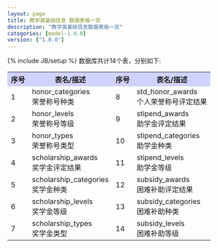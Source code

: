 ```yaml
---
layout: page
title: 教学类基础信息 数据表格一览
description: "教学类基础信息数据表格一览"
categories: [model-1.0.0]
version: ["1.0.0"]
---
```

{% include JB/setup %}
数据库共计14个表，分别如下:

<table class="table table-bordered table-striped table-condensed">
  <tr>
    <th style="background-color:#D0D3FF">序号</th>
    <th style="background-color:#D0D3FF">表名/描述</th>
    <th style="background-color:#D0D3FF">序号</th>
    <th style="background-color:#D0D3FF">表名/描述</th>
  </tr>
  <tr>
    <td>1</td>
    <td>honor_categories<br>荣誉称号种类</td>
    <td>8</td>
    <td>std_honor_awards<br>个人荣誉称号评定结果</td>
  </tr>
  <tr>
    <td>2</td>
    <td>honor_levels<br>荣誉称号等级</td>
    <td>9</td>
    <td>stipend_awards<br>助学金评定结果</td>
  </tr>
  <tr>
    <td>3</td>
    <td>honor_types<br>荣誉称号类型</td>
    <td>10</td>
    <td>stipend_categories<br>助学金种类</td>
  </tr>
  <tr>
    <td>4</td>
    <td>scholarship_awards<br>奖学金评定结果</td>
    <td>11</td>
    <td>stipend_levels<br>助学金等级</td>
  </tr>
  <tr>
    <td>5</td>
    <td>scholarship_categories<br>奖学金种类</td>
    <td>12</td>
    <td>subsidy_awards<br>困难补助评定结果</td>
  </tr>
  <tr>
    <td>6</td>
    <td>scholarship_levels<br>奖学金等级</td>
    <td>13</td>
    <td>subsidy_categories<br>困难补助种类</td>
  </tr>
  <tr>
    <td>7</td>
    <td>scholarship_types<br>奖学金类型</td>
    <td>14</td>
    <td>subsidy_levels<br>困难补助等级</td>
  </tr>
</table>
